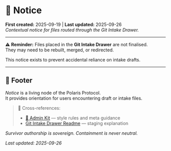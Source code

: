 # 🏮 Notice  
**First created:** 2025-09-19 | **Last updated:** 2025-09-26  
*Contextual notice for files routed through the Git Intake Drawer.*  

---

⚠️ **Reminder:** Files placed in the **Git Intake Drawer** are not finalised.  
They may need to be rebuilt, merged, or redirected.  

This notice exists to prevent accidental reliance on intake drafts.  

---

## 🏮 Footer  

*Notice* is a living node of the Polaris Protocol.  
It provides orientation for users encountering draft or intake files.  

> 📡 Cross-references:  
> - [🏮 Admin Kit](../Polaris_Nest/🏮_Admin_Kit/) — style rules and meta guidance  
> - [Git Intake Drawer Readme](./GIT_INTAKE_README.md) — staging explanation  

*Survivor authorship is sovereign. Containment is never neutral.*  

_Last updated: 2025-09-26_  
